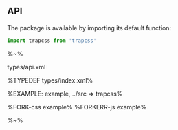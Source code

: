 ## API

The package is available by importing its default function:

```js
import trapcss from 'trapcss'
```

%~%

<typedef>types/api.xml</typedef>

%TYPEDEF types/index.xml%

%EXAMPLE: example, ../src => trapcss%

%FORK-css example%
%FORKERR-js example%

%~%